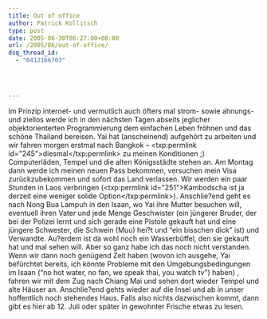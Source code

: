 ```yaml
---
title: Out of office
author: Patrick Kollitsch
type: post
date: 2005-06-30T06:27:00+00:00
url: /2005/06/out-of-office/
dsq_thread_id:
  - "6412166703"




---
```

Im Prinzip internet- und vermutlich auch öfters mal strom- sowie ahnungs- und ziellos werde ich in den nächsten Tagen abseits jeglicher objektorienterten Programmierung dem einfachen Leben fröhnen und das schöne Thailand bereisen. Yai hat (anscheinend) aufgehört zu arbeiten und wir fahren morgen erstmal nach Bangkok &#8211; <txp:permlink id="245">diesmal</txp:permlink> zu meinen Konditionen ;) Computerläden, Tempel und die alten Königsstädte stehen an. Am Montag dann werde ich meinen neuen Pass bekommen, versuchen mein Visa zurückzubekommen und sofort das Land verlassen. Wir werden ein paar Stunden in Laos verbringen (<txp:permlink id="251">Kambodscha ist ja derzeit eine weniger solide Option</txp:permlink>). Anschlie?end geht es nach Nong Bua Lampuh in den Isaan, wo Yai ihre Mutter besuchen will, eventuell ihren Vater und jede Menge Geschwister (ein jüngerer Bruder, der bei der Polizei lernt und sich gerade eine Pistole gekauft hat und eine jüngere Schwester, die Schwein (Muu) hei?t und &#8220;ein bisschen dick&#8221; ist) und Verwandte. Au?erdem ist da wohl noch ein Wasserbüffel, den sie gekauft hat und mal sehen will. Aber so ganz habe ich das noch nicht verstanden. Wenn wir dann noch genügend Zeit haben (wovon ich ausgehe, Yai befürchtet bereits, ich könnte Probleme mit den Umgebungsbedingungen im Isaan (&#8220;no hot water, no fan, we speak thai, you watch tv&#8221;) haben) , fahren wir mit dem Zug nach Chiang Mai und sehen dort wieder Tempel und alte Häuser an. Anschlie?end gehts wieder auf die Insel und ab in unser hoffentlich noch stehendes Haus. Falls also nichts dazwischen kommt, dann gibt es hier ab 12. Juli oder später in gewohnter Frische etwas zu lesen.